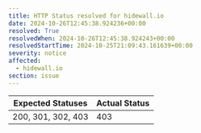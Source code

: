 ```yaml
---
title: HTTP Status resolved for hidewall.io
date: 2024-10-26T12:45:38.924236+00:00
resolved: True
resolvedWhen: 2024-10-26T12:45:38.924243+00:00
resolvedStartTime: 2024-10-25T21:09:43.161639+00:00
severity: notice
affected:
  - hidewall.io
section: issue
---
```


| Expected Statuses | Actual Status  |
|-------------------|----------------|
| 200, 301, 302, 403 | 403 |
